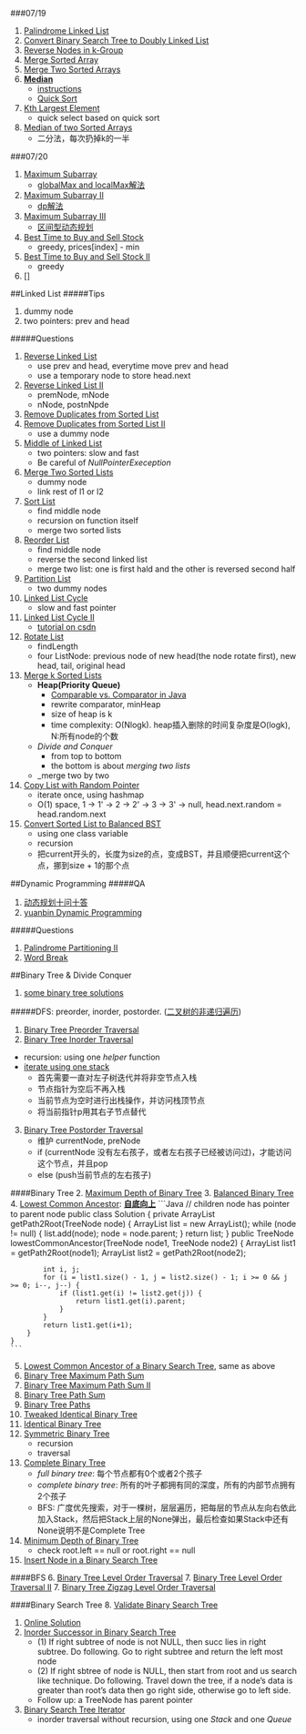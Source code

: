 
###07/19
1. [Palindrome Linked List](http://www.lintcode.com/en/problem/palindrome-linked-list/)
2. [Convert Binary Search Tree to Doubly Linked List](http://www.lintcode.com/en/problem/convert-binary-search-tree-to-doubly-linked-list/)
3. [Reverse Nodes in k-Group](http://www.lintcode.com/en/problem/reverse-nodes-in-k-group/)
1. [Merge Sorted Array](http://www.lintcode.com/en/problem/merge-sorted-array/#)
2. [Merge Two Sorted Arrays](http://www.lintcode.com/en/problem/merge-two-sorted-arrays/)
3. __[Median](http://www.lintcode.com/en/problem/median/#)__
   * [instructions](http://algorithm.yuanbin.me/zh-hans/integer_array/median.html)
   * [Quick Sort](http://algorithm.yuanbin.me/zh-hans/basics_sorting/quick_sort.html)
4. [Kth Largest Element](http://www.lintcode.com/en/problem/kth-largest-element/#)
   * quick select based on quick sort
5. [Median of two Sorted Arrays](http://www.lintcode.com/en/problem/median-of-two-sorted-arrays/#)
   * 二分法，每次扔掉k的一半

###07/20
1. [Maximum Subarray](http://www.lintcode.com/en/problem/maximum-subarray/#)
    * [globalMax and localMax解法](http://hehejun.blogspot.com/2015/01/leetcodemaximum-subarray.html)
2. [Maximum Subarray II](http://www.lintcode.com/en/problem/maximum-subarray-ii/)
    * [dp解法](http://hehejun.blogspot.com/2015/01/lintcodemaximum-subarray-ii.html)
3. [Maximum Subarray III](http://www.lintcode.com/en/problem/maximum-subarray-iii/#)
    * [区间型动态规划](http://www.jiuzhang.com/solutions/maximum-subarray-iii/)
4. [Best Time to Buy and Sell Stock](http://www.lintcode.com/en/problem/best-time-to-buy-and-sell-stock/#)
    * greedy, prices[index] - min
5. [Best Time to Buy and Sell Stock II](http://www.lintcode.com/en/problem/best-time-to-buy-and-sell-stock-ii/#)
    * greedy
6. []







##Linked List
#####Tips
1. dummy node
2. two pointers: prev and head


#####Questions
1. [Reverse Linked List](http://www.lintcode.com/en/problem/reverse-linked-list/)
    * use prev and head, everytime move prev and head
    * use a temporary node to store head.next
2. [Reverse Linked List II](http://www.lintcode.com/en/problem/reverse-linked-list-ii/)
    * premNode, mNode
    * nNode, postnNpde
3. [Remove Duplicates from Sorted List](http://www.lintcode.com/en/problem/remove-duplicates-from-sorted-list/)
4. [Remove Duplicates from Sorted List II](http://www.lintcode.com/en/problem/remove-duplicates-from-sorted-list-ii/#)
    * use a dummy node
5. [Middle of Linked List](http://www.lintcode.com/en/problem/middle-of-linked-list/#)
    * two pointers: slow and fast
    * Be careful of _NullPointerExeception_
6. [Merge Two Sorted Lists](http://www.lintcode.com/en/problem/merge-two-sorted-lists/#)
    * dummy node
    * link rest of l1 or l2
7. [Sort List](http://www.lintcode.com/en/problem/sort-list/)
    * find middle node
    * recursion on function itself
    * merge two sorted lists
8. [Reorder List](http://www.lintcode.com/en/problem/reorder-list/#)
    * find middle node
    * reverse the second linked list
    * merge two list: one is first hald and the other is reversed second half
9. [Partition List](http://www.lintcode.com/en/problem/partition-list/#)
    * two dummy nodes
10. [Linked List Cycle](http://www.lintcode.com/en/problem/linked-list-cycle/#)
    * slow and fast pointer 
11. [Linked List Cycle II](http://www.lintcode.com/en/problem/linked-list-cycle-ii/#)
    * [tutorial on csdn](http://blog.csdn.net/kenden23/article/details/13871699)
12. [Rotate List](http://www.lintcode.com/en/problem/rotate-list/#)
    * findLength
    * four ListNode: previous node of new head(the node rotate first), new head, tail, original head
14. [Merge k Sorted Lists](http://www.lintcode.com/en/problem/merge-k-sorted-lists/#)
    * __Heap(Priority Queue)__
        - [Comparable vs. Comparator in Java](http://www.programcreek.com/2011/12/examples-to-demonstrate-comparable-vs-comparator-in-java/)
        - rewrite comparator, minHeap
        - size of heap is k
        - time complexity: O(Nlogk). heap插入删除的时间复杂度是O(logk), N:所有node的个数
    * _Divide and Conquer_
        - from top to bottom
        - the bottom is about *merging two lists*
    * _merge two by two
15. [Copy List with Random Pointer](http://www.lintcode.com/en/problem/copy-list-with-random-pointer/#)
    * iterate once, using hashmap
    * O(1) space, 1 -> 1' -> 2 -> 2' -> 3 -> 3' -> null, head.next.random = head.random.next
16. [Convert Sorted List to Balanced BST](http://www.lintcode.com/en/problem/convert-sorted-list-to-balanced-bst/#)
    * using one class variable
    * recursion
    * 把current开头的，长度为size的点，变成BST，并且顺便把current这个点，挪到size + 1的那个点

##Dynamic Programming
#####QA
1. [动态规划十问十答](http://chuansong.me/n/1543583)
2. [yuanbin Dynamic Programming](http://algorithm.yuanbin.me/zh-hans/dynamic_programming/)

#####Questions
1. [Palindrome Partitioning II](http://www.lintcode.com/en/problem/palindrome-partitioning-ii/)
2. [Word Break](http://www.lintcode.com/en/problem/word-break/)


##Binary Tree & Divide Conquer
1. [some binary tree solutions](http://ihuafan.com/%E7%AE%97%E6%B3%95/lintcode-binary-tree-summary#lintcode-467-complete-binary-tree-%E5%AE%8C%E5%85%A8%E4%BA%8C%E5%8F%89%E6%A0%91)

#####DFS: preorder, inorder, postorder. ([二叉树的非递归遍历](http://www.cnblogs.com/dolphin0520/archive/2011/08/25/2153720.html))
1. [Binary Tree Preorder Traversal](http://www.lintcode.com/en/problem/binary-tree-preorder-traversal/#)
2. [Binary Tree Inorder Traversal](http://www.lintcode.com/en/problem/binary-tree-inorder-traversal/#)
  * recursion: using one *helper* function
  * [iterate using one stack](http://algorithm.yuanbin.me/zh-hans/binary_tree/binary_tree_inorder_traversal.html)
    - 首先需要一直对左子树迭代并将非空节点入栈
    - 节点指针为空后不再入栈
    - 当前节点为空时进行出栈操作，并访问栈顶节点
    - 将当前指针p用其右子节点替代
3. [Binary Tree Postorder Traversal](http://www.lintcode.com/en/problem/binary-tree-postorder-traversal/)
    * 维护 currentNode, preNode
    * if (currentNode 没有左右孩子，或者左右孩子已经被访问过)，才能访问这个节点，并且pop
    * else (push当前节点的左右孩子)

####Binary Tree
2. [Maximum Depth of Binary Tree](http://www.lintcode.com/en/problem/maximum-depth-of-binary-tree/#)
3. [Balanced Binary Tree](http://www.lintcode.com/en/problem/balanced-binary-tree/)
4. [Lowest Common Ancestor](http://www.lintcode.com/en/problem/lowest-common-ancestor/#): **[自底向上](http://algorithm.yuanbin.me/zh-hans/binary_tree/lowest_common_ancestor.html)**
    ```Java
    // children node has pointer to parent node
    public class Solution {
    private ArrayList<TreeNode> getPath2Root(TreeNode node) {
            ArrayList<TreeNode> list = new ArrayList<TreeNode>();
            while (node != null) {
                list.add(node);
                node = node.parent;
            }
            return list;
        }
        public TreeNode lowestCommonAncestor(TreeNode node1, TreeNode node2) {
            ArrayList<TreeNode> list1 = getPath2Root(node1);
            ArrayList<TreeNode> list2 = getPath2Root(node2);
            
            int i, j;
            for (i = list1.size() - 1, j = list2.size() - 1; i >= 0 && j >= 0; i--, j--) {
                if (list1.get(i) != list2.get(j)) {
                    return list1.get(i).parent;
                }
            }
            return list1.get(i+1);
        }
    }
    ```
5. [Lowest Common Ancestor of a Binary Search Tree](https://leetcode.com/problems/lowest-common-ancestor-of-a-binary-search-tree/), same as above
4. [Binary Tree Maximum Path Sum](http://www.lintcode.com/en/problem/binary-tree-maximum-path-sum/)
5. [Binary Tree Maximum Path Sum II](http://www.lintcode.com/en/problem/binary-tree-maximum-path-sum-ii/#)
6. [Binary Tree Path Sum](http://www.lintcode.com/en/problem/binary-tree-path-sum/)
7. [Binary Tree Paths](http://www.lintcode.com/en/problem/binary-tree-paths/#)
8. [Tweaked Identical Binary Tree](http://www.lintcode.com/en/problem/tweaked-identical-binary-tree/#)
9. [Identical Binary Tree](http://www.lintcode.com/en/problem/identical-binary-tree/#)
10. [Symmetric Binary Tree](http://www.lintcode.com/en/problem/symmetric-binary-tree/#)
    * recursion
    * traversal
11. [Complete Binary Tree](http://www.lintcode.com/en/problem/complete-binary-tree/#)
    * _full binary tree_: 每个节点都有0个或者2个孩子
    * _complete binary tree_: 所有的叶子都拥有同的深度，所有的内部节点拥有 2个孩子
    * BFS: 广度优先搜索，对于一棵树，层层遍历，把每层的节点从左向右依此加入Stack，然后把Stack上层的None弹出，最后检查如果Stack中还有None说明不是Complete Tree
12. [Minimum Depth of Binary Tree](http://www.lintcode.com/en/problem/minimum-depth-of-binary-tree/#)
    * check root.left == null or root.right == null
13. [Insert Node in a Binary Search Tree](http://www.lintcode.com/en/problem/insert-node-in-a-binary-search-tree/)

####BFS
6. [Binary Tree Level Order Traversal](http://www.lintcode.com/en/problem/binary-tree-level-order-traversal/#)
7. [Binary Tree Level Order Traversal II](http://www.lintcode.com/en/problem/binary-tree-level-order-traversal-ii/#)
7. [Binary Tree Zigzag Level Order Traversal](https://leetcode.com/problems/binary-tree-zigzag-level-order-traversal/)

####Binary Search Tree
8. [Validate Binary Search Tree](http://www.lintcode.com/en/problem/validate-binary-search-tree/#)
  1. [Online Solution](http://algorithm.yuanbin.me/zh-hans/binary_search_tree/validate_binary_search_tree.html)
10. [Inorder Successor in Binary Search Tree](http://www.lintcode.com/en/problem/inorder-successor-in-binary-search-tree/)
    * (1) If right subtree of node is not NULL, then succ lies in right subtree. Do following. Go to right subtree and return the left most node
    * (2) If right sbtree of node is NULL, then start from root and us search like technique. Do following. Travel down the tree, if a node’s data is greater than root’s data then go right side, otherwise go to left side.
    * Follow up: a TreeNode has parent pointer
11. [Binary Search Tree Iterator](http://www.lintcode.com/en/problem/binary-search-tree-iterator/)
    * inorder traversal without recursion, using one _Stack_ and one _Queue_
